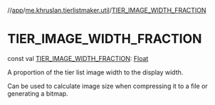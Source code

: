 //[app](../../index.md)/[me.khruslan.tierlistmaker.util](index.md)/[TIER_IMAGE_WIDTH_FRACTION](-t-i-e-r_-i-m-a-g-e_-w-i-d-t-h_-f-r-a-c-t-i-o-n.md)

# TIER_IMAGE_WIDTH_FRACTION

const val [TIER_IMAGE_WIDTH_FRACTION](-t-i-e-r_-i-m-a-g-e_-w-i-d-t-h_-f-r-a-c-t-i-o-n.md): [Float](https://kotlinlang.org/api/latest/jvm/stdlib/kotlin/-float/index.html)

A proportion of the tier list image width to the display width.

Can be used to calculate image size when compressing it to a file or generating a bitmap.
